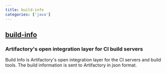 ```yaml
---
title: build-info
categories: ['java']
---
```

## [build-info](https://github.com/jfrog/build-info)

### Artifactory's open integration layer for CI build servers


Build Info is Artifactory's open integration layer for the CI servers and build tools. The build information is sent to Artifactory in json format.
